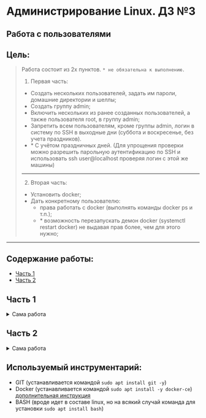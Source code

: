 # Администрирование Linux. ДЗ №3
## Работа с пользователями


## Цель:
> Работа состоит из 2х пунктов. `* не обязательна к выполнению.`
> 1. Первая часть:
>  * Создать нескольких пользователей, задать им пароли, домашние директории и шеллы;
>  * Создать группу admin;
>  * Включить нескольких из ранее созданных пользователей, а также пользователя root, в группу admin;
>  * Запретить всем пользователям, кроме группы admin, логин в систему по SSH в выходные дни (суббота и воскресенье, без учета праздников).
>  * \* С учётом праздничных дней.
> (Для упрощения проверки можно разрешить парольную аутентификацию по SSH и использовать ssh user@localhost проверяя логин с этой же машины)
> ---
> 2. Вторая часть:
>  * Установить docker;
>  * Дать конкретному пользователю:
>    * права работать с docker (выполнять команды docker ps и т.п.);
>    * \* возможность перезапускать демон docker (systemctl restart docker) не выдавая прав более, чем для этого нужно;
---


## Содержание работы:
- [Часть 1](#часть-1)
- [Часть 2](#часть-2)

## Часть 1

<details>
<summary>Сама работа</summary>

---
### 1. Создание нескольких пользователей

Чтобы создать пользователя в Linux используется команда `useradd <опции> <имя пользователя>`, нам необходимо использовать ключи (опции) `-d /home/<имя пользователя>` для указания домашнего каталога пользователя, и ключ `-s <путь до исполнительного файла оболочки>` для указания используемой оболочки для данного пользователя.


Создадим несколько (3) пользователей с указанием домашней директории и путей для bash (в нашем случае). 
Для этого выполним команды 
```
useradd -d /home/test1 -s /bin/bash test1
useradd -d /home/test2 -s /bin/bash test2
useradd -d /home/test3 -s /bin/bash test3
```
Для добавления паролей выполним команду `passwd <имя пользователя>` для каждого из пользователей


Теперь совершим вход

[Наверх](#содержание-работы)

---

</details>


## Часть 2

<details>
<summary>Сама работа</summary>

---
### 1. Установка docker'а


Установка docker'а производилась [по инструкции](https://losst.ru/ustanovka-docker-na-ubuntu-16-04)


Собственно, подтверждение установки docker'а можно считать рисунок, приведенный ниже:



### 2. Выдача прав на работу с docker'ом конкретному пользователю


Выдача прав пользователю *** __ *** производилась командой `sudo `


Попробуем выполнить частоиспользуемые команды работы с docker'ом, такие как:
- `docker ps -a`
- `docker images`
- `docker search`

Собственно, подтверждением _____ можно считать рисунок, приведенный ниже:

[Наверх](#содержание-работы)

---

</details>

## Используемый инструментарий:
- GIT (устанавливается командой `sudo apt install git -y`)
- Docker (устанавливается командой `sudo apt install -y docker-ce`) [дополнительная инструкция](https://losst.ru/ustanovka-docker-na-ubuntu-16-04)
- BASH (вроде идет в составе linux, но на всякий случай команда для установки `sudo apt install bash`)